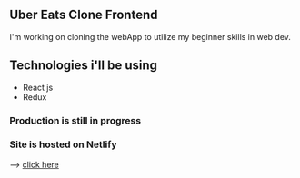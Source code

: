 ## Uber Eats Clone Frontend
I'm working on cloning the webApp to utilize my beginner skills in web dev.

## Technologies i'll be using
* React js
* Redux

### Production is still in progress
### Site is hosted on Netlify
 --> [click here](uber-eats-clone.netlify.app)

